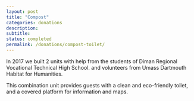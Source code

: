 ```yaml
---
layout: post
title: "Compost"
categories: donations
description:
subtitle:
status: completed
permalink: /donations/compost-toilet/
---
```



In 2017 we built 2 units with help from the students of Diman Regional Vocational Technical High School. and volunteers from Umass Dartmouth Habitat for Humanities.

This combination unit provides guests with a clean and eco-friendly toilet, and a covered platform for information and maps.